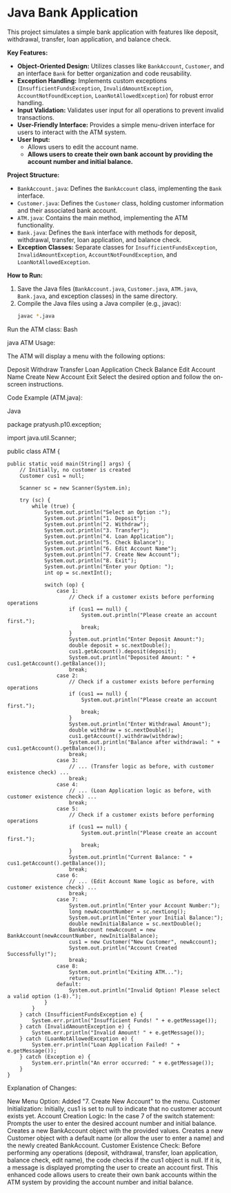 # Java Bank Application

This project simulates a simple bank application with features like deposit, withdrawal, transfer, loan application, and balance check.

**Key Features:**

* **Object-Oriented Design:** Utilizes classes like `BankAccount`, `Customer`, and an interface `Bank` for better organization and code reusability.
* **Exception Handling:** Implements custom exceptions (`InsufficientFundsException`, `InvalidAmountException`, `AccountNotFoundException`, `LoanNotAllowedException`) for robust error handling.
* **Input Validation:** Validates user input for all operations to prevent invalid transactions.
* **User-Friendly Interface:** Provides a simple menu-driven interface for users to interact with the ATM system.
* **User Input:** 
    * Allows users to edit the account name.
    * **Allows users to create their own bank account by providing the account number and initial balance.**

**Project Structure:**

* `BankAccount.java`: Defines the `BankAccount` class, implementing the `Bank` interface.
* `Customer.java`: Defines the `Customer` class, holding customer information and their associated bank account.
* `ATM.java`: Contains the main method, implementing the ATM functionality.
* `Bank.java`: Defines the `Bank` interface with methods for deposit, withdrawal, transfer, loan application, and balance check.
* **Exception Classes:** Separate classes for `InsufficientFundsException`, `InvalidAmountException`, `AccountNotFoundException`, and `LoanNotAllowedException`.

**How to Run:**

1. Save the Java files (`BankAccount.java`, `Customer.java`, `ATM.java`, `Bank.java`, and exception classes) in the same directory.
2. Compile the Java files using a Java compiler (e.g., javac):
   ```bash
   javac *.java
Run the ATM class:
Bash

java ATM
Usage:

The ATM will display a menu with the following options:

Deposit
Withdraw
Transfer
Loan Application
Check Balance
Edit Account Name
Create New Account
Exit
Select the desired option and follow the on-screen instructions.

Code Example (ATM.java):

Java

package pratyush.p10.exception;

import java.util.Scanner;

public class ATM {

    public static void main(String[] args) {
        // Initially, no customer is created
        Customer cus1 = null; 

        Scanner sc = new Scanner(System.in);

        try (sc) {
            while (true) {
                System.out.println("Select an Option :");
                System.out.println("1. Deposit");
                System.out.println("2. Withdraw");
                System.out.println("3. Transfer");
                System.out.println("4. Loan Application");
                System.out.println("5. Check Balance");
                System.out.println("6. Edit Account Name");
                System.out.println("7. Create New Account"); 
                System.out.println("8. Exit");
                System.out.println("Enter your Option: ");
                int op = sc.nextInt();

                switch (op) {
                    case 1:
                        // Check if a customer exists before performing operations
                        if (cus1 == null) {
                            System.out.println("Please create an account first.");
                            break;
                        }
                        System.out.println("Enter Deposit Amount:");
                        double deposit = sc.nextDouble();
                        cus1.getAccount().deposit(deposit);
                        System.out.println("Deposited Amount: " + cus1.getAccount().getBalance());
                        break;
                    case 2: 
                        // Check if a customer exists before performing operations
                        if (cus1 == null) {
                            System.out.println("Please create an account first.");
                            break;
                        }
                        System.out.println("Enter Withdrawal Amount");
                        double withdraw = sc.nextDouble();
                        cus1.getAccount().withdraw(withdraw);
                        System.out.println("Balance after withdrawal: " + cus1.getAccount().getBalance());
                        break;
                    case 3: 
                        // ... (Transfer logic as before, with customer existence check) ...
                        break;
                    case 4: 
                        // ... (Loan Application logic as before, with customer existence check) ...
                        break;
                    case 5: 
                        // Check if a customer exists before performing operations
                        if (cus1 == null) {
                            System.out.println("Please create an account first.");
                            break;
                        }
                        System.out.println("Current Balance: " + cus1.getAccount().getBalance());
                        break;
                    case 6: 
                        // ... (Edit Account Name logic as before, with customer existence check) ...
                        break;
                    case 7: 
                        System.out.println("Enter your Account Number:");
                        long newAccountNumber = sc.nextLong();
                        System.out.println("Enter your Initial Balance:");
                        double newInitialBalance = sc.nextDouble();
                        BankAccount newAccount = new BankAccount(newAccountNumber, newInitialBalance);
                        cus1 = new Customer("New Customer", newAccount); 
                        System.out.println("Account Created Successfully!");
                        break;
                    case 8:
                        System.out.println("Exiting ATM...");
                        return;
                    default:
                        System.out.println("Invalid Option! Please select a valid option (1-8).");
                }
            }
        } catch (InsufficientFundsException e) {
            System.err.println("Insufficient Funds! " + e.getMessage());
        } catch (InvalidAmountException e) {
            System.err.println("Invalid Amount! " + e.getMessage());
        } catch (LoanNotAllowedException e) {
            System.err.println("Loan Application Failed! " + e.getMessage());
        } catch (Exception e) {
            System.err.println("An error occurred: " + e.getMessage());
        }
    }


Explanation of Changes:

New Menu Option: Added "7. Create New Account" to the menu.
Customer Initialization: Initially, cus1 is set to null to indicate that no customer account exists yet.
Account Creation Logic:
In the case 7 of the switch statement:
Prompts the user to enter the desired account number and initial balance.
Creates a new BankAccount object with the provided values.
Creates a new Customer object with a default name (or allow the user to enter a name) and the newly created BankAccount.
Customer Existence Check:
Before performing any operations (deposit, withdrawal, transfer, loan application, balance check, edit name), the code checks if the cus1 object is null. If it is, a message is displayed prompting the user to create an account first.
This enhanced code allows users to create their own bank accounts within the ATM system by providing the account number and initial balance.






